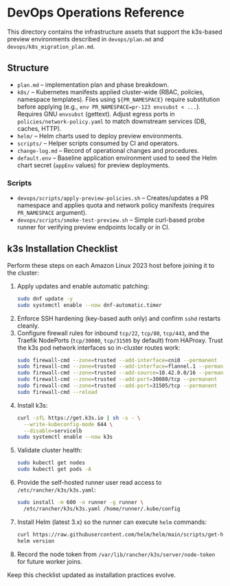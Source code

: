 # DevOps Operations Reference

This directory contains the infrastructure assets that support the k3s-based preview environments described in `devops/plan.md` and `devops/k8s_migration_plan.md`.

## Structure

- `plan.md` – implementation plan and phase breakdown.
- `k8s/` – Kubernetes manifests applied cluster-wide (RBAC, policies, namespace templates). Files using `${PR_NAMESPACE}` require substitution before applying (e.g., `env PR_NAMESPACE=pr-123 envsubst < ...`). Requires GNU `envsubst` (gettext). Adjust egress ports in `policies/network-policy.yaml` to match downstream services (DB, caches, HTTP).
- `helm/` – Helm charts used to deploy preview environments.
- `scripts/` – Helper scripts consumed by CI and operators.
- `change-log.md` – Record of operational changes and procedures.
- `default.env` – Baseline application environment used to seed the Helm chart secret (`appEnv` values) for preview deployments.

### Scripts

- `devops/scripts/apply-preview-policies.sh` – Creates/updates a PR namespace and applies quota and network policy manifests (requires `PR_NAMESPACE` argument).
- `devops/scripts/smoke-test-preview.sh` – Simple curl-based probe runner for verifying preview endpoints locally or in CI.

## k3s Installation Checklist

Perform these steps on each Amazon Linux 2023 host before joining it to the cluster:

1. Apply updates and enable automatic patching:
   ```bash
   sudo dnf update -y
   sudo systemctl enable --now dnf-automatic.timer
   ```
2. Enforce SSH hardening (key-based auth only) and confirm `sshd` restarts cleanly.
3. Configure firewall rules for inbound `tcp/22`, `tcp/80`, `tcp/443`, and the Traefik NodePorts (`tcp/30080`, `tcp/31505` by default) from HAProxy. Trust the k3s pod network interfaces so in-cluster routes work:
   ```bash
   sudo firewall-cmd --zone=trusted --add-interface=cni0 --permanent
   sudo firewall-cmd --zone=trusted --add-interface=flannel.1 --permanent
   sudo firewall-cmd --zone=trusted --add-source=10.42.0.0/16 --permanent
   sudo firewall-cmd --zone=trusted --add-port=30080/tcp --permanent
   sudo firewall-cmd --zone=trusted --add-port=31505/tcp --permanent
   sudo firewall-cmd --reload
   ```
4. Install k3s:
   ```bash
   curl -sfL https://get.k3s.io | sh -s - \
     --write-kubeconfig-mode 644 \
     --disable=servicelb
   sudo systemctl enable --now k3s
   ```
5. Validate cluster health:
   ```bash
   sudo kubectl get nodes
   sudo kubectl get pods -A
   ```
6. Provide the self-hosted runner user read access to `/etc/rancher/k3s/k3s.yaml`:
   ```bash
   sudo install -m 600 -o runner -g runner \
     /etc/rancher/k3s/k3s.yaml /home/runner/.kube/config
   ```
7. Install Helm (latest 3.x) so the runner can execute `helm` commands:
   ```bash
   curl https://raw.githubusercontent.com/helm/helm/main/scripts/get-helm-3 | bash
   helm version
   ```
8. Record the node token from `/var/lib/rancher/k3s/server/node-token` for future worker joins.

Keep this checklist updated as installation practices evolve.
